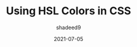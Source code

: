 ---
author: shadeed9
date: 2021-07-05
layout: post.njk
publisher: smashingmag
tags:
  - article
  - css
  - colors
target_url: https://www.smashingmagazine.com/2021/07/hsl-colors-css/
title: Using HSL Colors in CSS
---
